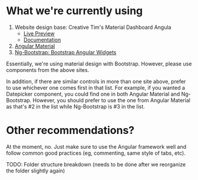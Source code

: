 # What we're currently using
1. Website design base: Creative Tim's Material Dashboard Angula
    * [Live Preview](https://demos.creative-tim.com/material-dashboard-angular2/dashboard)
    * [Documentation](https://demos.creative-tim.com/material-dashboard-angular2/documentation/tutorial)
2. [Angular Material](https://material.angular.io/)
3. [Ng-Bootstrap: Bootstrap Angular Widgets](https://ng-bootstrap.github.io/#/home)

Essentially, we're using material design with Bootstrap. However, please use components from the above sites.

In addition, if there are similar controls in more than one site above, prefer to use whichever one comes first in that list. For example, if you wanted a Datepicker component, you could find one in both Angular Material and Ng-Bootstrap. However, you should prefer to use the one from Angular Material as that's #2 in the list while Ng-Bootstrap is #3 in the list.

# Other recommendations?
At the moment, no. Just make sure to use the Angular framework well and follow common good practices (eg, commenting, same style of tabs, etc).

TODO: Folder structure breakdown (needs to be done after we reorganize the folder slightly again)